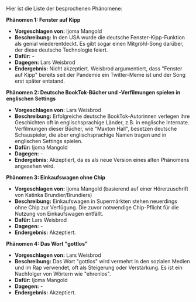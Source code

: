 Hier ist die Liste der besprochenen Phänomene:

**Phänomen 1: Fenster auf Kipp**
* **Vorgeschlagen von:** Ijoma Mangold
* **Beschreibung:** In den USA wurde die deutsche Fenster-Kipp-Funktion als genial wiederentdeckt. Es gibt sogar einen Mitgröhl-Song darüber, der diese deutsche Technologie feiert.
* **Dafür:** -
* **Dagegen:** Lars Weisbrod
* **Endergebnis:** Nicht akzeptiert. Weisbrod argumentiert, dass "Fenster auf Kipp" bereits seit der Pandemie ein Twitter-Meme ist und der Song erst später entstand.

**Phänomen 2: Deutsche BookTok-Bücher und -Verfilmungen spielen in englischen Settings**
* **Vorgeschlagen von:** Lars Weisbrod
* **Beschreibung:** Erfolgreiche deutsche BookTok-Autorinnen verlegen ihre Geschichten oft in englischsprachige Länder, z.B. in englische Internate. Verfilmungen dieser Bücher, wie "Maxton Hall", besetzen deutsche Schauspieler, die aber englischsprachige Namen tragen und in englischen Settings spielen.
* **Dafür:** Ijoma Mangold
* **Dagegen:** -
* **Endergebnis:** Akzeptiert, da es als neue Version eines alten Phänomens angesehen wird.

**Phänomen 3: Einkaufswagen ohne Chip**
* **Vorgeschlagen von:** Ijoma Mangold (basierend auf einer Hörerzuschrift von Katinka Brundier/Brundiers)
* **Beschreibung:** Einkaufswagen in Supermärkten stehen neuerdings ohne Chip zur Verfügung. Die zuvor notwendige Chip-Pflicht für die Nutzung von Einkaufswagen entfällt.
* **Dafür:** Lars Weisbrod
* **Dagegen:** -
* **Endergebnis:** Akzeptiert.

**Phänomen 4: Das Wort "gottlos"**
* **Vorgeschlagen von:** Lars Weisbrod
* **Beschreibung:** Das Wort "gottlos" wird vermehrt in den sozialen Medien und im Rap verwendet, oft als Steigerung oder Verstärkung. Es ist ein Nachfolger von Wörtern wie "ehrenlos".
* **Dafür:** Ijoma Mangold
* **Dagegen:** -
* **Endergebnis:** Akzeptiert.



